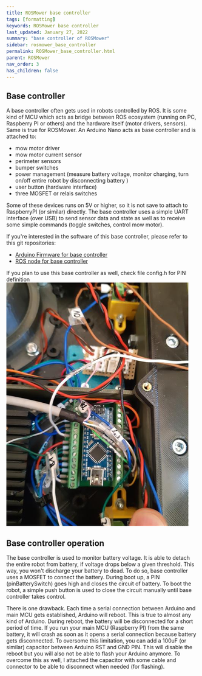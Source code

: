 ```yaml
---
title: ROSMower base controller
tags: [formatting]
keywords: ROSMower base controller
last_updated: January 27, 2022
summary: "base controller of ROSMower"
sidebar: rosmower_base_controller
permalink: ROSMower_base_controller.html
parent: ROSMower
nav_order: 3
has_children: false
---
```

## Base controller
A base controller often gets used in robots controlled by ROS. It is some kind of MCU which acts as bridge between ROS ecosystem (running on PC, Raspberry PI or others) and the hardware itself (motor drivers, sensors).
Same is true for ROSMower. An Arduino Nano acts as base controller and is attached to:
- mow motor driver
- mow motor current sensor
- perimeter sensors
- bumper switches
- power management (measure battery voltage, monitor charging, turn on/off entire robot by disconnecting battery )
- user button (hardware interface)
- three MOSFET or relais switches

Some of these devices runs on 5V or higher, so it is not save to attach to RaspberryPI (or similar) directly. The base controller uses a simple UART interface (over USB) to send sensor data and state as well as to receive some simple commands (toggle switches, control mow motor).

If you're interested in the software of this base controller, please refer to this git repositories:
- [Arduino Firmware for base controller](https://github.com/HoverMower/hovermower_base_controller)
- [ROS node for base controller](https://github.com/HoverMower/ros_hovermower_base_controller)

If you plan to use this base controller as well, check file config.h for PIN definition
![](/images/ROSMower/base_controller_hardware.jpg)

## Base controller operation
The base controller is used to monitor battery voltage. It is able to detach the entire robot from battery, if voltage drops below a given threshold. This way, you won't discharge your battery to dead. To do so, base controller uses a MOSFET to connect the battery. During boot up, a PIN (pinBatterySwitch) goes high and closes the circuit of battery. To boot the robot, a simple push button is used to close the circuit manually until base controller takes control.

There is one drawback. Each time a serial connection between Arduino and main MCU gets established, Arduino will reboot. This is true to almost any kind of Arduino. During reboot, the battery will be disconnected for a short period of time. If you run your main MCU (Raspberry PI) from the same battery, it will crash as soon as it opens a serial connection because battery gets disconnected.
To oversome this limitation, you can add a 100uF (or similar) capacitor between Arduino RST and GND PIN. This will disable the reboot but you will also not be able to flash your Arduino anymore. To overcome this as well, I attached the capacitor with some cable and connector to be able to disconnect when needed (for flashing).